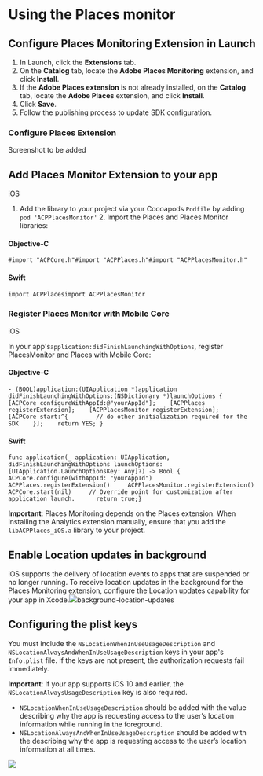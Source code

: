 # Using the Places monitor

## Configure Places Monitoring Extension in Launch <a id="configure-places-monitoring-extension-in-launch"></a>

1. In Launch, click the **Extensions** tab.
2. On the **Catalog** tab, locate the **Adobe Places Monitoring** extension, and click **Install**.
3. If the **Adobe Places extension** is not already installed, on the **Catalog** tab, locate the **Adobe Places** extension, and click **Install**.
4. Click **Save**.
5. Follow the publishing process to update SDK configuration.

### **Configure Places Extension** <a id="configure-places-extension"></a>

Screenshot to be added

## Add Places Monitor Extension to your app <a id="add-places-monitor-extension-to-your-app"></a>

iOS

1. Add the library to your project via your Cocoapods `Podfile` by adding `pod 'ACPPlacesMonitor'` 2. Import the Places and Places Monitor libraries:

#### Objective-C <a id="objective-c"></a>

```text
#import "ACPCore.h"#import "ACPPlaces.h"#import "ACPPlacesMonitor.h"
```

#### Swift <a id="swift"></a>

```text
import ACPPlacesimport ACPPlacesMonitor
```

### Register Places Monitor with Mobile Core <a id="register-places-monitor-with-mobile-core"></a>

iOS

In your app's`application:didFinishLaunchingWithOptions`, register PlacesMonitor and Places with Mobile Core:

#### Objective-C <a id="objective-c-1"></a>

```text
- (BOOL)application:(UIApplication *)application didFinishLaunchingWithOptions:(NSDictionary *)launchOptions {    [ACPCore configureWithAppId:@"yourAppId"];    [ACPPlaces registerExtension];    [ACPPlacesMonitor registerExtension];     [ACPCore start:^{        // do other initialization required for the SDK    }];    return YES; }
```

#### Swift <a id="swift-1"></a>

```text
func application(_ application: UIApplication, didFinishLaunchingWithOptions launchOptions: [UIApplication.LaunchOptionsKey: Any]?) -> Bool {     ACPCore.configure(withAppId: "yourAppId")        ACPPlaces.registerExtension()     ACPPlacesMonitor.registerExtension()     ACPCore.start(nil)     // Override point for customization after application launch.      return true;}
```

**Important**: Places Monitoring depends on the Places extension. When installing the Analytics extension manually, ensure that you add the `libACPPlaces_iOS.a` library to your project.

## Enable Location updates in background <a id="enable-location-updates-in-background"></a>

iOS supports the delivery of location events to apps that are suspended or no longer running. To receive location updates in the background for the Places Monitoring extension, configure the Location updates capability for your app in Xcode.![](https://blobscdn.gitbook.com/v0/b/gitbook-28427.appspot.com/o/assets%2F-LFU0QMlNa2BozkGzwB1%2F-LZkQu44YDLpfqD3TF7S%2F-LZkQvPobl-TTKWy_Se4%2Fbackground-location-updates.png?generation=1551295823464293&alt=media)background-location-updates

## Configuring the plist keys <a id="configuring-the-plist-keys"></a>

You must include the `NSLocationWhenInUseUsageDescription` and `NSLocationAlwaysAndWhenInUseUsageDescription` keys in your app's `Info.plist` file. If the keys are not present, the authorization requests fail immediately.

**Important**: If your app supports iOS 10 and earlier, the `NSLocationAlwaysUsageDescription` key is also required.

* `NSLocationWhenInUseUsageDescription` should be added with the value describing why the app is requesting access to the user’s location information while running in the foreground.
* `NSLocationAlwaysAndWhenInUseUsageDescription` should be added with the describing why the app is requesting access to the user’s location information at all times.

![](https://blobscdn.gitbook.com/v0/b/gitbook-28427.appspot.com/o/assets%2F-LFU0QMlNa2BozkGzwB1%2F-LZkQu44YDLpfqD3TF7S%2F-LZkQvPq2JSS_EC4H1QH%2Flocation-permission.png?generation=1551295822531941&alt=media)

